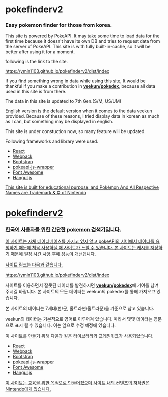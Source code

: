# pokefinderv2
<h3>Easy pokemon finder for those from korea.</h3>

<p>This site is powered by PokeAPI. It may take some time to load data for the first time because it doesn't have its own DB and tries to request data from the server of PokeAPI. This site is with fully built-in-cache, so it will be better after using it for a moment.</p>

following is the link to the site.

<a href="https://ymin1103.github.io/pokefinderv2/dist/index">https://ymin1103.github.io/pokefinderv2/dist/index</a>

<p>If you find something wrong in data while using this site, It would be thankful if you make a contribution in 
  <b><a href="https://github.com/veekun/pokedex">veekun/pokedex</a></b>, because all data used in this site is from there.
</p>
  
<p>The data in this site is updated to 7th Gen.(S/M, US/UM)</p>

<p>
English version is the default version when it comes to the data veekun provided. 
Because of these reasons, I tried display data in korean as much as I can, but something may be displayed in english.
</p>

<p>
This site is under constuction now, so many feature will be updated.
</p>

Following frameworks and library were used.
<ul>
  <li><a href="https://github.com/facebook/react">React</a></li>
  <li><a href="https://github.com/webpack/webpack">Webpack</a></li>
  <li><a href="https://github.com/twbs/bootstrap">Bootstrap</a></li>
  <li><a href="https://github.com/PokeAPI/pokeapi-js-wrapper">pokeapi-js-wrapper</a></li>
  <li><a href="https://github.com/FortAwesome/Font-Awesome">Font Awesome</a></li>
  <li><a href="https://github.com/e-/Hangul.js">Hangul.js</li>
</ul>

<p>This site is built for educational purpose, and Pokémon And All Respective Names are Trademark & © of Nintendo</p>

# pokefinderv2
<h3>한국어 사용자를 위한 간단한 pokemon 검색기입니다.</h3>

<p>이 사이트는 자체 데이터베이스를 가지고 있지 않고 pokeAPI의 서버에서 데이터를 요청하기 때문에 처음 사용하실 때 사이트가 느릴 수 있습니다. 본 사이트는 캐시를 저장하기 때문에 일정 시간 사용 후에 성능이 개선됩니다.</p>

<p>사이트 링크는 다음과 같습니다.</p>

<a href="https://ymin1103.github.io/pokefinderv2/dist/index">https://ymin1103.github.io/pokefinderv2/dist/index</a>

<p>사이트를 이용하면서 잘못된 데이터를 발견하시면 <b><a href="https://github.com/veekun/pokedex">veekun/pokedex</a></b>에 기여를 남겨 주시길 바랍니다. 본 사이트의 모든 데이터는 veekun의 pokedex를 통해 가져오고 있습니다.
</p>

<p>본 사이트의 데이터는 7세대(썬/문, 울트라썬/울트라문)을 기준으로 삼고 있습니다.</p>

<p>
veekun의 데이터는 기본적으로 영어로 이루어져 있습니다. 따라서 몇몇 데이터는 영문으로 표시 될 수 있습니다.
이는 앞으로 수정 예정에 있습니다.
</p>

<p>이 사이트를 만들기 위해 다음과 같은 라이브러리와 프레임워크가 사용되었습니다.</p>

<ul>
  <li><a href="https://github.com/facebook/react">React</a></li>
  <li><a href="https://github.com/webpack/webpack">Webpack</a></li>
  <li><a href="https://github.com/twbs/bootstrap">Bootstrap</a></li>
  <li><a href="https://github.com/PokeAPI/pokeapi-js-wrapper">pokeapi-js-wrapper</a></li>
  <li><a href="https://github.com/FortAwesome/Font-Awesome">Font Awesome</a></li>
  <li><a href="https://github.com/e-/Hangul.js">Hangul.js</li>
</ul>

<p>이 사이트는 교육을 위한 목적으로 만들어졌으며 사이트 내의 컨텐츠의 저작권은 Nintendo에게 있습니다.</p>
